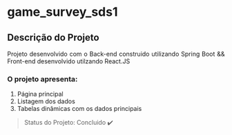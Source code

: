 # game_survey_sds1


## Descrição do Projeto
<p align="justify"> Projeto desenvolvido com o Back-end construido utilizando Spring Boot && Front-end desenvolvido utilzando React.JS </p>


### O projeto apresenta:
1. Página principal
2. Listagem dos dados 
3. Tabelas dinâmicas com os dados principais

> Status do Projeto: Concluido :heavy_check_mark:

